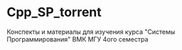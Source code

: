 # Cpp_SP_torrent
Конспекты и материалы для изучения курса "Системы Программирования" ВМК МГУ 4ого семестра
